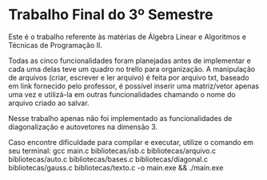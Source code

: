 # Trabalho Final do 3º Semestre

Este é o trabalho referente às matérias de Álgebra Linear e Algoritmos e Técnicas de Programação II.

Todas as cinco funcionalidades foram planejadas antes de implementar e cada uma delas teve um quadro no trello para organização. 
A manipulação de arquivos (criar, escrever e ler arquivo) é feita por arquivo txt, baseado em link fornecido pelo professor, é possível inserir uma matriz/vetor apenas uma vez e utilizá-la em outras funcionalidades chamando o nome do arquivo criado ao salvar.

Nesse trabalho apenas não foi implementado as funcionalidades de diagonalização e autovetores na dimensão 3.

Caso encontre dificuldade para compilar e executar, utilize o comando em seu terminal:
gcc main.c bibliotecas/isb.c bibliotecas/arquivo.c bibliotecas/auto.c bibliotecas/bases.c bibliotecas/diagonal.c bibliotecas/gauss.c bibliotecas/texto.c -o main.exe && ./main.exe
